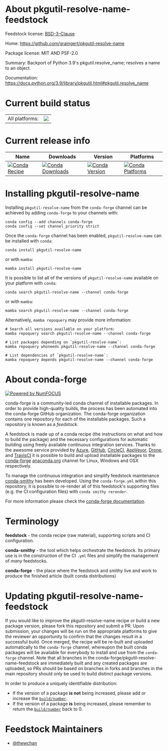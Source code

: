 About pkgutil-resolve-name-feedstock
====================================

Feedstock license: [BSD-3-Clause](https://github.com/conda-forge/pkgutil-resolve-name-feedstock/blob/main/LICENSE.txt)

Home: https://github.com/graingert/pkgutil-resolve-name

Package license: MIT AND PSF-2.0

Summary: Backport of Python 3.9's pkgutil.resolve_name; resolves a name to an object.

Documentation: https://docs.python.org/3.9/library/pkgutil.html#pkgutil.resolve_name

Current build status
====================


<table><tr><td>All platforms:</td>
    <td>
      <a href="https://dev.azure.com/conda-forge/feedstock-builds/_build/latest?definitionId=14146&branchName=main">
        <img src="https://dev.azure.com/conda-forge/feedstock-builds/_apis/build/status/pkgutil-resolve-name-feedstock?branchName=main">
      </a>
    </td>
  </tr>
</table>

Current release info
====================

| Name | Downloads | Version | Platforms |
| --- | --- | --- | --- |
| [![Conda Recipe](https://img.shields.io/badge/recipe-pkgutil--resolve--name-green.svg)](https://anaconda.org/conda-forge/pkgutil-resolve-name) | [![Conda Downloads](https://img.shields.io/conda/dn/conda-forge/pkgutil-resolve-name.svg)](https://anaconda.org/conda-forge/pkgutil-resolve-name) | [![Conda Version](https://img.shields.io/conda/vn/conda-forge/pkgutil-resolve-name.svg)](https://anaconda.org/conda-forge/pkgutil-resolve-name) | [![Conda Platforms](https://img.shields.io/conda/pn/conda-forge/pkgutil-resolve-name.svg)](https://anaconda.org/conda-forge/pkgutil-resolve-name) |

Installing pkgutil-resolve-name
===============================

Installing `pkgutil-resolve-name` from the `conda-forge` channel can be achieved by adding `conda-forge` to your channels with:

```
conda config --add channels conda-forge
conda config --set channel_priority strict
```

Once the `conda-forge` channel has been enabled, `pkgutil-resolve-name` can be installed with `conda`:

```
conda install pkgutil-resolve-name
```

or with `mamba`:

```
mamba install pkgutil-resolve-name
```

It is possible to list all of the versions of `pkgutil-resolve-name` available on your platform with `conda`:

```
conda search pkgutil-resolve-name --channel conda-forge
```

or with `mamba`:

```
mamba search pkgutil-resolve-name --channel conda-forge
```

Alternatively, `mamba repoquery` may provide more information:

```
# Search all versions available on your platform:
mamba repoquery search pkgutil-resolve-name --channel conda-forge

# List packages depending on `pkgutil-resolve-name`:
mamba repoquery whoneeds pkgutil-resolve-name --channel conda-forge

# List dependencies of `pkgutil-resolve-name`:
mamba repoquery depends pkgutil-resolve-name --channel conda-forge
```


About conda-forge
=================

[![Powered by
NumFOCUS](https://img.shields.io/badge/powered%20by-NumFOCUS-orange.svg?style=flat&colorA=E1523D&colorB=007D8A)](https://numfocus.org)

conda-forge is a community-led conda channel of installable packages.
In order to provide high-quality builds, the process has been automated into the
conda-forge GitHub organization. The conda-forge organization contains one repository
for each of the installable packages. Such a repository is known as a *feedstock*.

A feedstock is made up of a conda recipe (the instructions on what and how to build
the package) and the necessary configurations for automatic building using freely
available continuous integration services. Thanks to the awesome service provided by
[Azure](https://azure.microsoft.com/en-us/services/devops/), [GitHub](https://github.com/),
[CircleCI](https://circleci.com/), [AppVeyor](https://www.appveyor.com/),
[Drone](https://cloud.drone.io/welcome), and [TravisCI](https://travis-ci.com/)
it is possible to build and upload installable packages to the
[conda-forge](https://anaconda.org/conda-forge) [anaconda.org](https://anaconda.org/)
channel for Linux, Windows and OSX respectively.

To manage the continuous integration and simplify feedstock maintenance
[conda-smithy](https://github.com/conda-forge/conda-smithy) has been developed.
Using the ``conda-forge.yml`` within this repository, it is possible to re-render all of
this feedstock's supporting files (e.g. the CI configuration files) with ``conda smithy rerender``.

For more information please check the [conda-forge documentation](https://conda-forge.org/docs/).

Terminology
===========

**feedstock** - the conda recipe (raw material), supporting scripts and CI configuration.

**conda-smithy** - the tool which helps orchestrate the feedstock.
                   Its primary use is in the construction of the CI ``.yml`` files
                   and simplify the management of *many* feedstocks.

**conda-forge** - the place where the feedstock and smithy live and work to
                  produce the finished article (built conda distributions)


Updating pkgutil-resolve-name-feedstock
=======================================

If you would like to improve the pkgutil-resolve-name recipe or build a new
package version, please fork this repository and submit a PR. Upon submission,
your changes will be run on the appropriate platforms to give the reviewer an
opportunity to confirm that the changes result in a successful build. Once
merged, the recipe will be re-built and uploaded automatically to the
`conda-forge` channel, whereupon the built conda packages will be available for
everybody to install and use from the `conda-forge` channel.
Note that all branches in the conda-forge/pkgutil-resolve-name-feedstock are
immediately built and any created packages are uploaded, so PRs should be based
on branches in forks and branches in the main repository should only be used to
build distinct package versions.

In order to produce a uniquely identifiable distribution:
 * If the version of a package **is not** being increased, please add or increase
   the [``build/number``](https://docs.conda.io/projects/conda-build/en/latest/resources/define-metadata.html#build-number-and-string).
 * If the version of a package **is** being increased, please remember to return
   the [``build/number``](https://docs.conda.io/projects/conda-build/en/latest/resources/define-metadata.html#build-number-and-string)
   back to 0.

Feedstock Maintainers
=====================

* [@thewchan](https://github.com/thewchan/)

